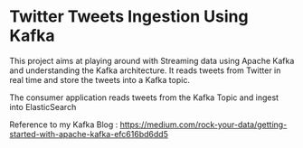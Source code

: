 # Twitter Tweets Ingestion Using Kafka

This project aims at playing around with Streaming data using Apache Kafka and understanding the Kafka architecture. It reads tweets from Twitter in real time and store the tweets into a Kafka topic.

The consumer application reads tweets from the Kafka Topic and ingest into ElasticSearch

Reference to my Kafka Blog : https://medium.com/rock-your-data/getting-started-with-apache-kafka-efc616bd6dd5
